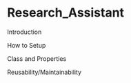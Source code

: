 # Research_Assistant

Introduction

How to Setup

Class and Properties

Reusability/Maintainability


